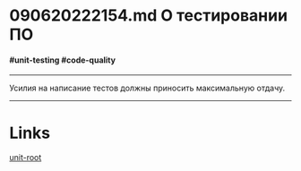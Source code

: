 # 090620222154.md О тестировании ПО #
#### #unit-testing #code-quality ####
***
Усилия на написание тестов должны приносить максимальную отдачу.
***
# **Links** #
[unit-root](090620222109.md)
